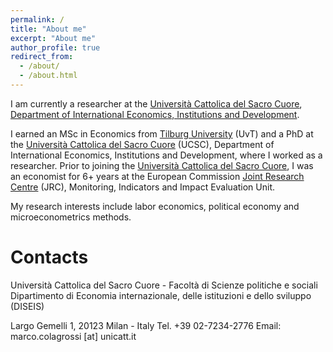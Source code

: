 ```yaml
---
permalink: /
title: "About me"
excerpt: "About me"
author_profile: true
redirect_from: 
  - /about/
  - /about.html
---
```


I am currently a researcher at the [Università Cattolica del Sacro Cuore](https://www.ucsc.it/), [Department of International Economics, Institutions and Development](https://dipartimenti.unicatt.it/diseis-home?rdeLocaleAttr=en).

I earned an MSc in Economics from [Tilburg University](https://www.tilburguniversity.edu/) (UvT) and a PhD at the [Università Cattolica del Sacro Cuore](https://www.ucsc.it/) (UCSC), Department of International Economics, Institutions and Development, where I worked as a researcher. Prior to joining the [Università Cattolica del Sacro Cuore](https://www.ucsc.it/), I was an economist for 6+ years at the European Commission [Joint Research Centre](https://ec.europa.eu/jrc/en) (JRC), Monitoring, Indicators and Impact Evaluation Unit.

My research interests include labor economics, political economy and microeconometrics methods.

 

Contacts
======
Università Cattolica del Sacro Cuore - Facoltà di Scienze politiche e sociali 
Dipartimento di Economia internazionale, delle istituzioni e dello sviluppo (DISEIS)

Largo Gemelli 1, 20123 Milan - Italy
Tel. +39 02-7234-2776
Email: marco.colagrossi [at] unicatt.it


